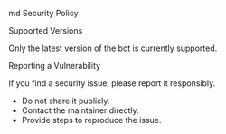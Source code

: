 md
Security Policy

Supported Versions

Only the latest version of the bot is currently supported.

Reporting a Vulnerability

If you find a security issue, please report it responsibly.

- Do not share it publicly.
- Contact the maintainer directly.
- Provide steps to reproduce the issue.
 
